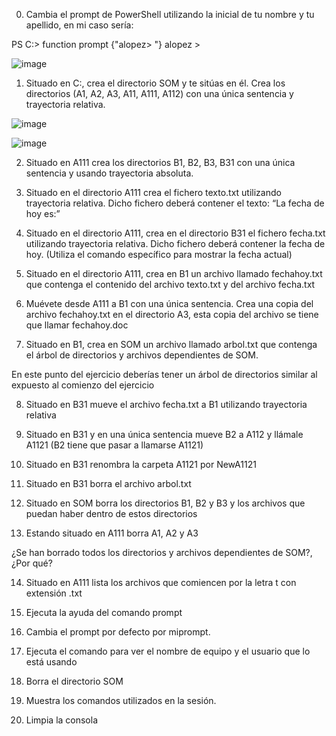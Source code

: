 0. Cambia el prompt de PowerShell utilizando la inicial de tu nombre y tu apellido, en mi caso sería:

PS C:\> function prompt {"alopez> "} alopez >

![image](https://github.com/user-attachments/assets/31c4d9c3-8640-4eec-b597-b3ccbe158259)

1. Situado en C:\, crea el directorio SOM y te sitúas en él. Crea los directorios (A1, A2, A3, A11, A111, A112) con una única sentencia y trayectoria relativa.

![image](https://github.com/user-attachments/assets/ed0a08cb-3a6f-42d1-a802-026b8835b43f)

![image](https://github.com/user-attachments/assets/02a8f16c-1028-4e01-8818-f75f5234e2b2)

2. Situado en A111 crea los directorios B1, B2, B3, B31 con una única sentencia y usando trayectoria absoluta.

3. Situado en el directorio A111 crea el fichero texto.txt utilizando trayectoria relativa. Dicho fichero deberá contener el texto: “La fecha de hoy es:”

4. Situado en el directorio A111, crea en el directorio B31 el fichero fecha.txt utilizando trayectoria relativa. Dicho fichero deberá contener la fecha de hoy. (Utiliza el comando específico para mostrar la fecha actual)

5. Situado en el directorio A111, crea en B1 un archivo llamado fechahoy.txt que contenga el contenido del archivo texto.txt y del archivo fecha.txt

6. Muévete desde A111 a B1 con una única sentencia. Crea una copia del archivo fechahoy.txt en el directorio A3, esta copia del archivo se tiene que llamar fechahoy.doc

7. Situado en B1, crea en SOM un archivo llamado arbol.txt que contenga el árbol de directorios y archivos dependientes de SOM.


En este punto del ejercicio deberías tener un árbol de directorios similar al expuesto al comienzo del ejercicio


8. Situado en B31 mueve el archivo fecha.txt a B1 utilizando trayectoria relativa

9. Situado en B31 y en una única sentencia mueve B2 a A112 y llámale A1121 (B2 tiene que pasar a llamarse A1121)

10. Situado en B31 renombra la carpeta A1121 por NewA1121

11. Situado en B31 borra el archivo arbol.txt

12. Situado en SOM borra los directorios B1, B2 y B3 y los archivos que puedan haber dentro de estos directorios

13. Estando situado en A111 borra A1, A2 y A3

¿Se han borrado todos los directorios y archivos dependientes de SOM?, ¿Por qué?

14. Situado en A111 lista los archivos que comiencen por la letra t con extensión .txt

15. Ejecuta la ayuda del comando prompt

16. Cambia el prompt por defecto por miprompt.

17. Ejecuta el comando para ver el nombre de equipo y el usuario que lo está usando

18. Borra el directorio SOM

19. Muestra los comandos utilizados en la sesión.

20. Limpia la consola
